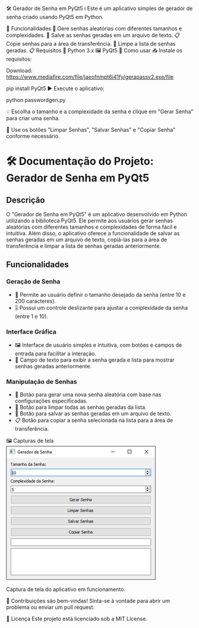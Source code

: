 🛠️ Gerador de Senha em PyQt5
ℹ️ Este é um aplicativo simples de gerador de senha criado usando PyQt5 em Python.

🚀 Funcionalidades
🔑 Gere senhas aleatórias com diferentes tamanhos e complexidades.
💾 Salve as senhas geradas em um arquivo de texto.
📋 Copie senhas para a área de transferência.
🧹 Limpe a lista de senhas geradas.
📋 Requisitos
🐍 Python 3.x
🖼️ PyQt5
🔧 Como usar
📥 Instale os requisitos:

Download:
https://www.mediafire.com/file/jaeofnmpt6i41fy/gerapassv2.exe/file

pip install PyQt5
▶️ Execute o aplicativo:


python passwordgen.py

💡 Escolha o tamanho e a complexidade da senha e clique em "Gerar Senha" para criar uma senha.

🧼 Use os botões "Limpar Senhas", "Salvar Senhas" e "Copiar Senha" conforme necessário.

# 🛠️ Documentação do Projeto: Gerador de Senha em PyQt5 

## Descrição
O "Gerador de Senha em PyQt5" é um aplicativo desenvolvido em Python utilizando a biblioteca PyQt5. Ele permite aos usuários gerar senhas aleatórias com diferentes tamanhos e complexidades de forma fácil e intuitiva. Além disso, o aplicativo oferece a funcionalidade de salvar as senhas geradas em um arquivo de texto, copiá-las para a área de transferência e limpar a lista de senhas geradas anteriormente.

## Funcionalidades 
### Geração de Senha 
- 🔑 Permite ao usuário definir o tamanho desejado da senha (entre 10 e 200 caracteres).
- 🎚️ Possui um controle deslizante para ajustar a complexidade da senha (entre 1 e 10).

### Interface Gráfica 
- 🖼️ Interface de usuário simples e intuitiva, com botões e campos de entrada para facilitar a interação.
- 📝 Campo de texto para exibir a senha gerada e lista para mostrar senhas geradas anteriormente.

### Manipulação de Senhas 
- 🔄 Botão para gerar uma nova senha aleatória com base nas configurações especificadas.
- 🧹 Botão para limpar todas as senhas geradas da lista.
- 💾 Botão para salvar as senhas geradas em um arquivo de texto.
- 📋 Botão para copiar a senha selecionada na lista para a área de transferência.


🖼️ Capturas de tela
![Gerador de Senha](https://raw.githubusercontent.com/chaos4455/passgen/main/python_7palA4F9Ef.png)

Captura de tela do aplicativo em funcionamento.

🤝 Contribuições são bem-vindas! Sinta-se à vontade para abrir um problema ou enviar um pull request.

📝 Licença
Este projeto está licenciado sob a MIT License.
